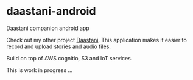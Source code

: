 # daastani-android
Daastani companion android app

Check out my other project [Daastani](https://github.com/boynux/daastani). 
This application makes it easier to record and upload stories and audio files.

Build on top of AWS cognitio, S3 and IoT services.

This is work in progress ...
